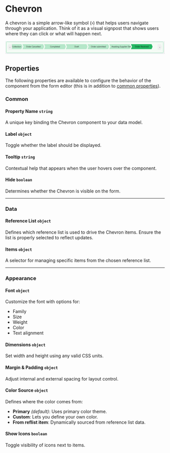 # Chevron

A chevron is a simple arrow-like symbol (›) that helps users navigate through your application. Think of it as a visual signpost that shows users where they can click or what will happen next.

![Image](../Advanced/images/chevron1.png)

## Properties

The following properties are available to configure the behavior of the component from the form editor (this is in addition to [common properties](/docs/front-end-basics/form-components/common-component-properties)).

### Common
#### **Property Name** `string`
A unique key binding the Chevron component to your data model.

#### **Label** `object`
Toggle whether the label should be displayed.

#### **Tooltip** `string`
Contextual help that appears when the user hovers over the component.

#### **Hide** `boolean`
Determines whether the Chevron is visible on the form.

___

### Data

#### **Reference List** `object`
Defines which reference list is used to drive the Chevron items. Ensure the list is properly selected to reflect updates.

#### **Items** `object`
A selector for managing specific items from the chosen reference list.

___

### Appearance

#### **Font** ``object`` 
Customize the font with options for:
- Family
- Size
- Weight
- Color
- Text alignment

#### **Dimensions** ``object``  
Set width and height using any valid CSS units.

#### **Margin & Padding** ``object``
Adjust internal and external spacing for layout control.

#### **Color Source** ``object``
Defines where the color comes from:
- **Primary** *(default)*: Uses primary color theme.
- **Custom**: Lets you define your own color.
- **From reflist item**: Dynamically sourced from reference list data.

#### **Show Icons** `boolean`
Toggle visibility of icons next to items.


